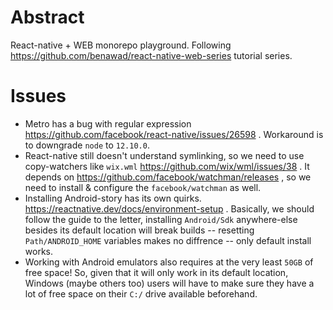 # Abstract

React-native + WEB monorepo playground. Following https://github.com/benawad/react-native-web-series tutorial series.

# Issues

- Metro has a bug with regular expression https://github.com/facebook/react-native/issues/26598 . Workaround is to downgrade `node` to `12.10.0`.
- React-native still doesn't understand symlinking, so we need to use copy-watchers like `wix.wml` https://github.com/wix/wml/issues/38 . It depends on https://github.com/facebook/watchman/releases , so we need to install & configure the `facebook/watchman` as well.
- Installing Android-story has its own quirks. https://reactnative.dev/docs/environment-setup . Basically, we should follow the guide to the letter, installing `Android/Sdk` anywhere-else besides its default location will break builds -- resetting `Path/ANDROID_HOME` variables makes no diffrence -- only default install works.
- Working with Android emulators also requires at the very least `50GB` of free space! So, given that it will only work in its default location, Windows (maybe others too) users will have to make sure they have a lot of free space on their `C:/` drive available beforehand.